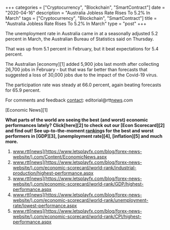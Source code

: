 +++
categories = ["Cryptocurrency", "Blockchain", "SmartContract"]
date = "2020-04-16"
description = "Australia Jobless Rate Rises To 5.2% In March"
tags = ["Cryptocurrency", "Blockchain", "SmartContract"]
title = "Australia Jobless Rate Rises To 5.2% In March"
type = "post"
+++

The unemployment rate in Australia came in at a seasonally adjusted 5.2
percent in March, the Australian Bureau of Statistics said on Thursday.

That was up from 5.1 percent in February, but it beat expectations for
5.4 percent.

The Australian [economy][1] added 5,900 jobs last month after collecting
26,700 jobs in February - but that was far better than forecasts that
suggested a loss of 30,000 jobs due to the impact of the Covid-19 virus.

The participation rate was steady at 66.0 percent, again beating
forecasts for 65.9 percent.

For comments and feedback [contact](https://www.playgroundfx.com/contact/): editorial@rtt[news](https://www.letsplayfx.com/blog/forex-news-website/).com

[Economic News][1]

 **What parts of the world are seeing the best (and worst) economic
performances lately? Click[here][2] to check out our [Econ Scorecard][2]
and find out! See up-to-the-moment [ranking](https://www.playgroundfx.com/blog/crypto-exchange-ranking/)s for the best and worst
performers in [GDP][3], [unemployment rate][4], [inflation][5] and much
more.**

   1. www.rtt[news](https://www.letsplayfx.com/blog/forex-news-website/).com/Content/EconomicNews.aspx
   2. www.rtt[news](https://www.letsplayfx.com/blog/forex-news-website/).com/economic-scorecard/world-rank/industrial-production/highest-performance.aspx
   3. www.rtt[news](https://www.letsplayfx.com/blog/forex-news-website/).com/economic-scorecard/world-rank/GDP/highest-performance.aspx
   4. www.rtt[news](https://www.letsplayfx.com/blog/forex-news-website/).com/economic-scorecard/world-rank/unemployment-rate/lowest-performance.aspx
   5. www.rtt[news](https://www.letsplayfx.com/blog/forex-news-website/).com/economic-scorecard/world-rank/CPI/highest-performance.aspx